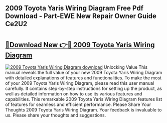 ## 2009 Toyota Yaris Wiring Diagram Free Pdf Download - Part-EWE New Repair Owner Guide Ce2U2

# <h2><a href="http://dfs2orb.blite.top/?on=2009+Toyota+Yaris+Wiring+Diagram">🔗Download New 👉🔴 2009 Toyota Yaris Wiring Diagram</a></h2>

[![2009 Toyota Yaris Wiring Diagram download](https://i.imgur.com/lujVjoI.png)](http://dfs2orb.blite.top/?on=2009+Toyota+Yaris+Wiring+Diagram)
Unlocking Value This manual reveals the full value of your new 2009 Toyota Yaris Wiring Diagram with detailed explanations of features and functionalities. To make the most of your 2009 Toyota Yaris Wiring Diagram, please read this user manual carefully. It contains step-by-step instructions for setting up the product, as well as detailed information on how to use its various features and capabilities. This remarkable 2009 Toyota Yaris Wiring Diagram features list of features for seamless and efficient performance. Please Share Your Thoughts 2009 Toyota Yaris Wiring Diagram. Your feedback is invaluable to us. Please share your thoughts and suggestions.
